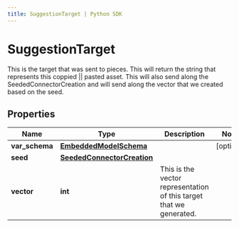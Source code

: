 ```yaml
---
title: SuggestionTarget | Python SDK
---
```


# SuggestionTarget

This is the target that was sent to pieces. This will return the string that represents this coppied || pasted asset. This will also send along the SeededConnectorCreation and will send along the vector that we created based on the seed.

## Properties

Name | Type | Description | Notes
------------ | ------------- | ------------- | -------------
**var_schema** | [**EmbeddedModelSchema**](EmbeddedModelSchema) |  | [optional] 
**seed** | [**SeededConnectorCreation**](SeededConnectorCreation) |  | 
**vector** | **int** | This is the vector representation of this target that we generated. | 


